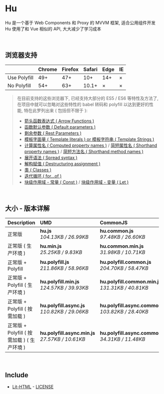 # Hu
Hu 是一个基于 Web Components 和 Proxy 的 MVVM 框架, 适合公用组件开发<br>
Hu 使用了和 Vue 相似的 API, 大大减少了学习成本

<br>

## 浏览器支持

|              | Chrome | Firefox | Safari | Edge | IE |
| :-           | :-     | :-      | :-     | :-   | :- |
| Use Polyfill | 49+    | 47+     | 10+    | 14+  | ×  |
| No Polyfill  | 54+    | 63+     | 10.1+  | ×    | ×  |

> 在目前支持的这些浏览器下, 已经支持大部分的 ES5 / ES6 等特性及方法了,<br>
> 在项目中就可以忽略对这些特性的 babel 转码和 polyfill 以达到更好的性能, 特在此罗列出来 ( 包括但不限于 ): <br>
  > - [箭头函数表达式 ( Arrow Functions )](https://developer.mozilla.org/zh-CN/docs/Web/JavaScript/Reference/Functions/Arrow_functions)
  > - [函数默认参数 ( Default parameters )](https://developer.mozilla.org/zh-CN/docs/Web/JavaScript/Reference/Functions/Default_parameters)
  > - [剩余参数 ( Rest Parameters )](https://developer.mozilla.org/zh-CN/docs/Web/JavaScript/Reference/Functions/Rest_parameters)
  > - [模板字面量 ( Template literals ) or 模板字符串 ( Template Strings )](https://developer.mozilla.org/zh-CN/docs/Web/JavaScript/Reference/template_strings)
  > - [计算属性名 ( Computed property names )](https://developer.mozilla.org/zh-CN/docs/Web/JavaScript/Reference/Operators/Object_initializer#计算属性名) / [简短属性名 ( Shorthand property names )](https://developer.mozilla.org/zh-CN/docs/Web/JavaScript/Reference/Operators/Object_initializer#属性定义) / [简短方法名 ( Shorthand method names )](https://developer.mozilla.org/zh-CN/docs/Web/JavaScript/Reference/Operators/Object_initializer#方法定义)
  > - [展开语法 ( Spread syntax )](https://developer.mozilla.org/zh-CN/docs/Web/JavaScript/Reference/Operators/Spread_syntax)
  > - [解构赋值 ( Destructuring assignment )](https://developer.mozilla.org/zh-CN/docs/Web/JavaScript/Reference/Operators/Destructuring_assignment)
  > - [类 ( Classes )](https://developer.mozilla.org/zh-CN/docs/Web/JavaScript/Reference/Classes)
  > - [迭代循环 ( for...of )](https://developer.mozilla.org/zh-CN/docs/Web/JavaScript/Reference/Statements/for...of)
  > - [块级作用域 - 常量 ( Const )](https://developer.mozilla.org/zh-CN/docs/Web/JavaScript/Reference/Statements/const) / [块级作用域 - 变量 ( Let )](https://developer.mozilla.org/zh-CN/docs/Web/JavaScript/Reference/Statements/let)

<br>

## 大小 - 版本详解
| Description | UMD | CommonJS | ES Module |
| :- | :- | :- | :- |
| 正常版 | **hu.js**<br>*104.13KB / 26.99KB* | **hu.common.js**<br>*97.48KB / 26.60KB* | **hu.esm.js**<br>*97.46KB / 26.58KB* |
| 正常版 ( 生产环境 ) | **hu.min.js**<br>*25.25KB / 9.83KB* | **hu.common.min.js**<br>*31.98KB / 10.71KB* | **hu.esm.min.js**<br>*25.08KB / 9.76KB* |
| 正常版 + Polyfill | **hu.polyfill.js**<br>*211.86KB / 58.96KB* | **hu.polyfill.common.js**<br>*204.70KB / 58.47KB* | **hu.polyfill.esm.js**<br>*204.68KB / 58.45KB* |
| 正常版 + Polyfill ( 生产环境 ) | **hu.polyfill.min.js**<br>*124.57KB / 39.93KB* | **hu.polyfill.common.min.js**<br>*131.31KB / 40.81KB* | **hu.polyfill.esm.min.js**<br>*124.40KB / 39.86KB* |
| 正常版 + Polyfill ( 按需加载 ) | **hu.polyfill.async.js**<br>*110.82KB / 29.06KB* | **hu.polyfill.async.common.js**<br>*103.82KB / 28.40KB* | **hu.polyfill.async.esm.js**<br>*103.81KB / 28.39KB* |
| 正常版 + Polyfill ( 按需加载 ) ( 生产环境 ) | **hu.polyfill.async.min.js**<br>*27.57KB / 10.61KB* | **hu.polyfill.async.common.min.js**<br>*34.31KB / 11.48KB* | **hu.polyfill.async.esm.min.js**<br>*27.40KB / 10.54KB* |

<br>

## Include
  - [Lit-HTML](https://github.com/Polymer/lit-html) \- [LICENSE](https://github.com/Polymer/lit-html/blob/master/LICENSE)